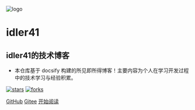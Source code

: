 ![logo](_media/logo.png)

# idler41

## idler41的技术博客

- 本仓库基于 docsify 构建的所见即所得博客！主要内容为个人在学习开发过程中的技术学习与经验积累。
    
[![stars](https://badgen.net/github/stars/idler41/idler41.github.io?icon=github&color=4ab8a1)](https://github.com/idler41/idler41.github.io) [![forks](https://badgen.net/github/forks/idler41/idler41.github.io?icon=github&color=4ab8a1)](https://github.com/idler41/idler41.github.io) 

[GitHub](<https://gitee.com/idler41/idler41.gitee.io>)
[Gitee](<https://gitee.com/idler41/idler41.gitee.io>)
[开始阅读](README.md)